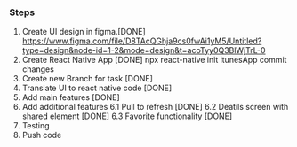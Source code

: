 ### Steps

1. Create UI design in figma.[DONE]
   https://www.figma.com/file/D8TAcQGhja9cs0fwAi1yM5/Untitled?type=design&node-id=1-2&mode=design&t=acoTyy0Q3BlWjTrL-0
2. Create React Native App [DONE]
   npx react-native init itunesApp
   commit changes
3. Create new Branch for task [DONE]
4. Translate UI to react native code [DONE]
5. Add main features [DONE]
6. Add additional features
   6.1 Pull to refresh [DONE]
   6.2 Deatils screen with shared element [DONE]
   6.3 Favorite functionality [DONE]
7. Testing
8. Push code
